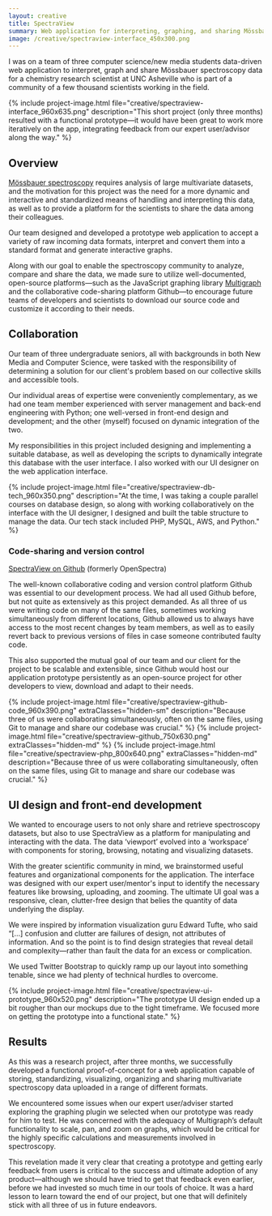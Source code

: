 ```yaml
---
layout: creative
title: SpectraView
summary: Web application for interpreting, graphing, and sharing Mössbauer spectroscopy data.
image: /creative/spectraview-interface_450x300.png
---
```


I was on a team of three computer science/new media students data-driven web application to interpret, graph and share Mössbauer spectroscopy data for a chemistry research scientist at UNC Asheville who is part of a community of a few thousand scientists working in the field.

{% include project-image.html file="creative/spectraview-interface_960x635.png" description="This short project (only three months) resulted with a functional prototype—it would have been great to work more iteratively on the app, integrating feedback from our expert user/advisor along the way." %}

## Overview

<a href="https://en.wikipedia.org/wiki/M%C3%B6ssbauer_spectroscopy" target="_blank">Mössbauer spectroscopy</a> requires analysis of large multivariate datasets, and the motivation for this project was the need for a more dynamic and interactive and standardized means of handling and interpreting this data, as well as to provide a platform for the scientists to share the data among their colleagues.

Our team designed and developed a prototype web application to accept a variety of raw incoming data formats, interpret and convert them into a standard format and generate interactive graphs. 

Along with our goal to enable the spectroscopy community to analyze, compare and share the data, we made sure to utilize well-documented, open-source platforms—such as the JavaScript graphing library <a href="http://multigraph.github.io/" target="_blank">Multigraph</a> and the collaborative code-sharing platform Github—to encourage future teams of developers and scientists to download our source code and customize it according to their needs.

## Collaboration

Our team of three undergraduate seniors, all with backgrounds in both New Media and Computer Science, were tasked with the responsibility of determining a solution for our client's problem based on our collective skills and accessible tools.

Our individual areas of expertise were conveniently complementary, as we had one team member experienced with server management and back-end engineering with Python; one well-versed in front-end design and development; and the other (myself) focused on dynamic integration of the two.

My responsibilities in this project included designing and implementing a suitable database, as well as developing the scripts to dynamically integrate this database with the user interface.  I also worked with our UI designer on the web application interface.

{% include project-image.html file="creative/spectraview-db-tech_960x350.png" description="At the time, I was taking a couple parallel courses on database design, so along with working collaboratively on the interface with the UI designer, I designed and built the table structure to manage the data.  Our tech stack included PHP, MySQL, AWS, and Python." %}

### Code-sharing and version control

<a href="https://github.com/mvemjsunp/openSpectra" target="_blank">SpectraView on Github</a> (formerly OpenSpectra)

The well-known collaborative coding and version control platform Github was essential to our development process. We had all used Github before, but not quite as extensively as this project demanded. As all three of us were writing code on many of the same files, sometimes working simultaneously from different locations, Github allowed us to always have access to the most recent changes by team members, as well as to easily revert back to previous versions of files in case someone contributed faulty code.

This also supported the mutual goal of our team and our client for the project to be scalable and extensible, since Github would host our application prototype persistently as an open-source project for other developers to view, download and adapt to their needs.

{% include project-image.html file="creative/spectraview-github-code_960x390.png" extraClasses="hidden-sm" description="Because three of us were collaborating simultaneously, often on the same files, using Git to manage and share our codebase was crucial." %}
{% include project-image.html file="creative/spectraview-github_750x630.png" extraClasses="hidden-md" %}
{% include project-image.html file="creative/spectraview-php_800x640.png" extraClasses="hidden-md" description="Because three of us were collaborating simultaneously, often on the same files, using Git to manage and share our codebase was crucial." %}

## UI design and front-end development

We wanted to encourage users to not only share and retrieve spectroscopy datasets, but also to use SpectraView as a platform for manipulating and interacting with the data. The data ‘viewport’ evolved into a ‘workspace’ with components for storing, browsing, notating and visualizing datasets.

With the greater scientific community in mind, we brainstormed useful features and organizational components for the application. The interface was designed with our expert user/mentor's input to identify the necessary features like browsing, uploading, and zooming. The ultimate UI goal was a responsive, clean, clutter-free design that belies the quantity of data underlying the display. 

We were inspired by information visualization guru Edward Tufte, who said “[…] confusion and clutter are failures of design, not attributes of information. And so the point is to find design strategies that reveal detail and complexity—rather than fault the data for an excess or complication.

We used Twitter Bootstrap to quickly ramp up our layout into something tenable, since we had plenty of technical hurdles to overcome.

{% include project-image.html file="creative/spectraview-ui-prototype_960x520.png" description="The prototype UI design ended up a bit rougher than our mockups due to the tight timeframe.  We focused more on getting the prototype into a functional state." %}

## Results

As this was a research project, after three months, we successfully developed a functional proof-of-concept for a web application capable of storing, standardizing, visualizing, organizing and sharing multivariate spectroscopy data uploaded in a range of different formats. 

We encountered some issues when our expert user/adviser started exploring the graphing plugin we selected when our prototype was ready for him to test.  He was concerned with the adequacy of Multigraph’s default functionality to scale, pan, and zoom on graphs, which would be critical for the highly specific calculations and measurements involved in spectroscopy.

This revelation made it very clear that creating a prototype and getting early feedback from users is critical to the success and ultimate adoption of any product—although we should have tried to get that feedback even earlier, before we had invested so much time in our tools of choice.  It was a hard lesson to learn toward the end of our project, but one that will definitely stick with all three of us in future endeavors.
